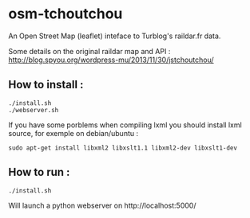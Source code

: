 osm-tchoutchou
==============

An Open Street Map (leaflet) inteface to Turblog's raildar.fr data.

Some details on the original raildar map and API : http://blog.spyou.org/wordpress-mu/2013/11/30/jstchoutchou/


How to install :
----------------

```
./install.sh
./webserver.sh

```

If you have some porblems when compiling lxml you should install lxml source, for exemple on debian/ubuntu :

```
sudo apt-get install libxml2 libxslt1.1 libxml2-dev libxslt1-dev
```


How to run :
------------

```
./install.sh

```
Will launch a python webserver on http://localhost:5000/


